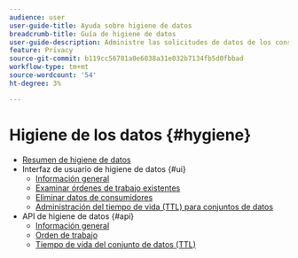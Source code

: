 ```yaml
---
audience: user
user-guide-title: Ayuda sobre higiene de datos
breadcrumb-title: Guía de higiene de datos
user-guide-description: Administre las solicitudes de datos de los consumidores para cumplir con las regulaciones legales de privacidad, como el RGPD y la CCPA.
feature: Privacy
source-git-commit: b119cc56701a0e6038a31e032b7134fb5d0fbbad
workflow-type: tm+mt
source-wordcount: '54'
ht-degree: 3%

---
```



# Higiene de los datos {#hygiene}

* [Resumen de higiene de datos](./home.md)
* Interfaz de usuario de higiene de datos {#ui}
   * [Información general](./ui/overview.md)
   * [Examinar órdenes de trabajo existentes](./ui/browse.md)
   * [Eliminar datos de consumidores](./ui/delete-consumer.md)
   * [Administración del tiempo de vida (TTL) para conjuntos de datos](./ui/ttl.md)
* API de higiene de datos {#api}
   * [Información general](./api/overview.md)
   * [Orden de trabajo](./api/workorder.md)
   * [Tiempo de vida del conjunto de datos (TTL)](./api/ttl.md)
